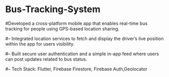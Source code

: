 # Bus-Tracking-System
#Developed a cross-platform mobile app that enables real-time bus tracking for people using GPS-based location sharing.

#– Integrated location services to fetch and display the driver’s live position within the app for users visibility.

#– Built secure user authentication and a simple in-app feed where users can post updates related to bus status.

#– Tech Stack: Flutter, Firebase Firestore, Firebase Auth,Geolocator

